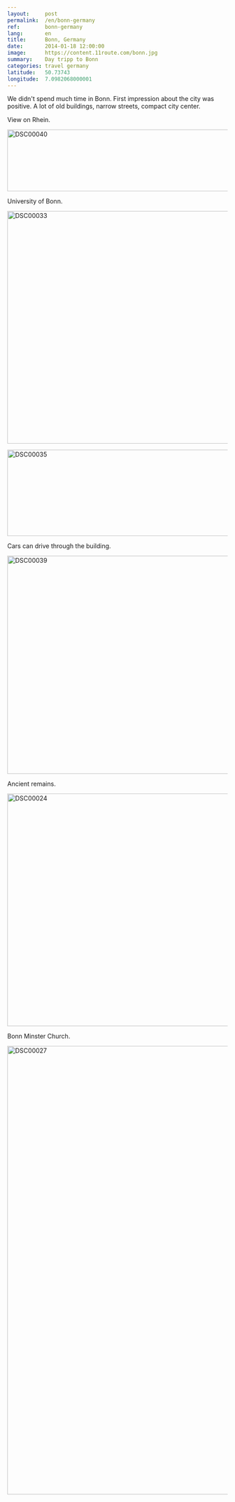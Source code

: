 ```yaml
---
layout:     post
permalink:  /en/bonn-germany
ref:        bonn-germany
lang:       en
title:      Bonn, Germany
date:       2014-01-18 12:00:00
image:      https://content.11route.com/bonn.jpg
summary:    Day tripp to Bonn
categories: travel germany
latitude:   50.73743
longitude:  7.0982068000001
---
```


We didn't spend much time in Bonn. First impression about the city was positive.
A lot of old buildings, narrow streets, compact city center.

View on Rhein.

<a title="Панорама на Рейне" href="https://www.flickr.com/photos/118782975@N05/12817352623/"><img alt="DSC00040" src="https://c2.staticflickr.com/4/3688/12817352623_54e3b16165_b.jpg" width="800" height="141" /></a>

University of Bonn.

<a title="Боннский университет" href="https://www.flickr.com/photos/118782975@N05/12817409703/"><img alt="DSC00033" src="https://c2.staticflickr.com/6/5521/12817409703_a23ff2b636_b.jpg" width="800" height="531" /></a>

<a title="Боннский университет" href="https://www.flickr.com/photos/118782975@N05/12794609654/"><img alt="DSC00035" src="https://farm4.staticflickr.com/3804/12794609654_b384216919_b.jpg" width="800" height="197" /></a>

Cars can drive through the building.

<a title="Боннский университет" href="https://www.flickr.com/photos/118782975@N05/12817709184/"><img alt="DSC00039" src="https://farm8.staticflickr.com/7405/12817709184_9b31e40585_b.jpg" width="800" height="498" /></a>

Ancient remains.

<a title="Крепость" href="https://www.flickr.com/photos/118782975@N05/12817679974/"><img alt="DSC00024" src="https://c2.staticflickr.com/8/7293/12817679974_65b20193db_b.jpg" width="800" height="531" /></a>

Bonn Minster Church.

<a title="Церковь" href="https://www.flickr.com/photos/118782975@N05/12794189875/"><img alt="DSC00027" src="https://c2.staticflickr.com/4/3718/12794189875_83ec263d79_b.jpg" width="823" height="1024" /></a>
